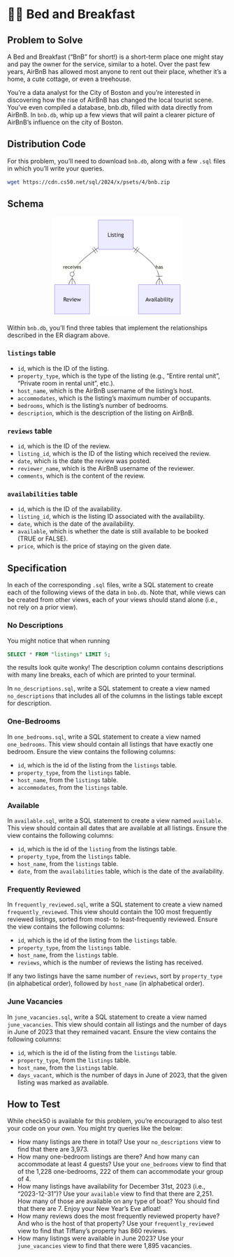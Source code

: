 # 🛌🏽 Bed and Breakfast

## Problem to Solve

A Bed and Breakfast (“BnB” for short!) is a short-term place one might stay and pay the owner for the service, similar to a hotel. Over the past few years, AirBnB has allowed most anyone to rent out their place, whether it’s a home, a cute cottage, or even a treehouse.

You’re a data analyst for the City of Boston and you’re interested in discovering how the rise of AirBnB has changed the local tourist scene. You’ve even compiled a database, bnb.db, filled with data directly from AirBnB. In `bnb.db`, whip up a few views that will paint a clearer picture of AirBnB’s influence on the city of Boston.

## Distribution Code

For this problem, you’ll need to download `bnb.db`, along with a few `.sql` files in which you’ll write your queries.

```zsh
wget https://cdn.cs50.net/sql/2024/x/psets/4/bnb.zip
```

## Schema

<p align="center">
	<img src="bnb-entity-relationship.png" alt="bnb entity relationship" width="300"/>
</p>

Within `bnb.db`, you’ll find three tables that implement the relationships described in the ER diagram above.

### `listings` table

- `id`, which is the ID of the listing.
- `property_type`, which is the type of the listing (e.g., “Entire rental unit”, “Private room in rental unit”, etc.).
- `host_name`, which is the AirBnB username of the listing’s host.
- `accommodates`, which is the listing’s maximum number of occupants.
- `bedrooms`, which is the listing’s number of bedrooms.
- `description`, which is the description of the listing on AirBnB.

### `reviews` table

- `id`, which is the ID of the review.
- `listing_id`, which is the ID of the listing which received the review.
- `date`, which is the date the review was posted.
- `reviewer_name`, which is the AirBnB username of the reviewer.
- `comments`, which is the content of the review.

### `availabilities` table

- `id`, which is the ID of the availability.
- `listing_id`, which is the listing ID associated with the availability.
- `date`, which is the date of the availability.
- `available`, which is whether the date is still available to be booked (TRUE or FALSE).
- `price`, which is the price of staying on the given date.

## Specification

In each of the corresponding `.sql` files, write a SQL statement to create each of the following views of the data in `bnb.db`. Note that, while views can be created from other views, each of your views should stand alone (i.e., not rely on a prior view).

### No Descriptions

You might notice that when running

```sql
SELECT * FROM "listings" LIMIT 5;
```

the results look quite wonky! The description column contains descriptions with many line breaks, each of which are printed to your terminal.

In `no_descriptions.sql`, write a SQL statement to create a view named `no_descriptions` that includes all of the columns in the listings table except for description.

### One-Bedrooms

In `one_bedrooms.sql`, write a SQL statement to create a view named `one_bedrooms`. This view should contain all listings that have exactly one bedroom. Ensure the view contains the following columns:

- `id`, which is the id of the listing from the `listings` table.
- `property_type`, from the `listings` table.
- `host_name`, from the `listings` table.
- `accommodates`, from the `listings` table.

### Available

In `available.sql`, write a SQL statement to create a view named `available`. This view should contain all dates that are available at all listings. Ensure the view contains the following columns:

- `id`, which is the id of the `listing` from the listings table.
- `property_type`, from the `listings` table.
- `host_name`, from the `listings` table.
- `date`, from the `availabilities` table, which is the date of the availability.

### Frequently Reviewed

In `frequently_reviewed.sql`, write a SQL statement to create a view named `frequently_reviewed`. This view should contain the 100 most frequently reviewed listings, sorted from most- to least-frequently reviewed. Ensure the view contains the following columns:

- `id`, which is the id of the listing from the `listings` table.
- `property_type`, from the `listings` table.
- `host_name`, from the `listings` table.
- `reviews`, which is the number of reviews the listing has received.

If any two listings have the same number of `reviews`, sort by `property_type` (in alphabetical order), followed by `host_name` (in alphabetical order).

### June Vacancies

In `june_vacancies.sql`, write a SQL statement to create a view named `june_vacancies`. This view should contain all listings and the number of days in June of 2023 that they remained vacant. Ensure the view contains the following columns:

- `id`, which is the id of the listing from the `listings` table.
- `property_type`, from the `listings` table.
- `host_name`, from the `listings` table.
- `days_vacant`, which is the number of days in June of 2023, that the given listing was marked as available.

## How to Test

While check50 is available for this problem, you’re encouraged to also test your code on your own. You might try queries like the below:

- How many listings are there in total? Use your `no_descriptions` view to find that there are 3,973.
- How many one-bedroom listings are there? And how many can accommodate at least 4 guests? Use your `one_bedrooms` view to find that of the 1,228 one-bedrooms, 222 of them can accommodate your group of 4.
- How many listings have availability for December 31st, 2023 (i.e., “2023-12-31”)? Use your `available` view to find that there are 2,251. How many of those are available on any type of boat? You should find that there are 7. Enjoy your New Year’s Eve afloat!
- How many reviews does the most frequently reviewed property have? And who is the host of that property? Use your `frequently_reviewed` view to find that Tiffany’s property has 860 reviews.
- How many listings were available in June 2023? Use your `june_vacancies` view to find that there were 1,895 vacancies.
